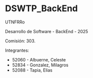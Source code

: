 # DSWTP_BackEnd
UTNFRRo

Desarrollo de Software - BackEnd - 2025

Comisión: 303.

Integrantes:
* 52060 - Albuerne, Celeste
* 52834 - Gonzalez, Milagros 
* 52088 - Tapia, Elias
